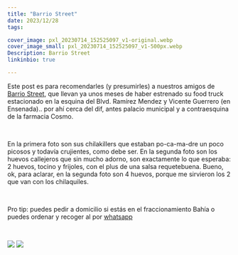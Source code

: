 ```yaml
---
title: "Barrio Street"
date: 2023/12/28
tags:

cover_image: pxl_20230714_152525097_v1-original.webp
cover_image_small: pxl_20230714_152525097_v1-500px.webp
Description: Barrio Street
linkinbio: true

---
```


Este post es para recomendarles (y presumirles) a nuestros amigos de <a href="https://www.facebook.com/BarrioStreetBC">Barrio Street</a>, que llevan ya unos meses de haber estrenado su food truck estacionado en la esquina del Blvd. Ramírez Mendez y Vicente Guerrero (en Ensenada).. por ahí cerca del dif, antes palacio municipal y a contraesquina de la farmacia Cosmo.

<br/>

En la primera foto son sus chilakillers que estaban po-ca-ma-dre un poco picosos y todavía crujientes, como debe ser. En la segunda foto son los huevos callejeros que sin mucho adorno, son exactamente lo que esperaba: 2 huevos, tocino y frijoles, con el plus de una salsa requetebuena. Bueno, ok, para aclarar, en la segunda foto son 4 huevos, porque me sirvieron los 2 que van con los chilaquiles.

<br/>

Pro tip: puedes pedir a domicilio si estás en el fraccionamiento Bahía o puedes ordenar y recoger al por <a href="https://wa.me/526461358045">whatsapp</a>

<br/>

[![](pxl_20230714_152525097_v1-800px.webp)](pxl_20230714_152525097_v1-original.webp)
[![](pxl_20230714_152530361_v1-800px.webp)](pxl_20230714_152530361_v1-original.webp)